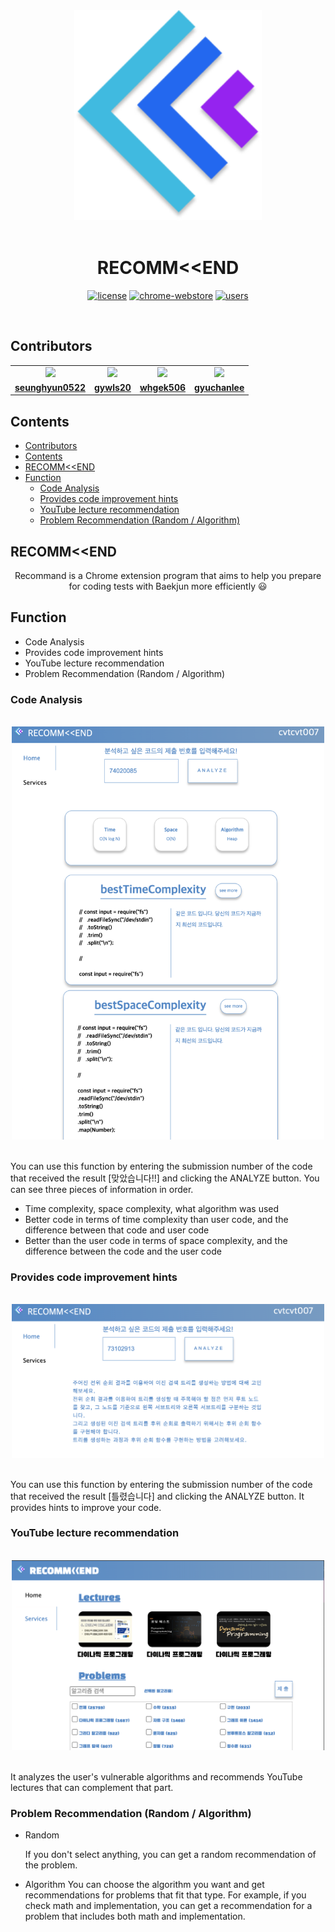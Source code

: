 <div align="center">
    <img src="./background.png" width=300 style="max-width:100%";> 
</div>
<br>

<h1 align="center">RECOMM&lt;&lt;END</h1>

<p align="center" dir="auto">
<a href="/BaekjoonHub/BaekjoonHub/blob/06f845dd9374836c71e9d7e3558233072f801008/LICENSE"><img src="https://camo.githubusercontent.com/2bb6ac78e5a9f4f688a6a066cc71b62012101802fcdb478e6e4c6b6ec75dc694/68747470733a2f2f696d672e736869656c64732e696f2f62616467652f6c6963656e73652d4d49542d626c75652e737667" alt="license" data-canonical-src="https://img.shields.io/badge/license-MIT-blue.svg" style="max-width: 100%;"></a>
<a href="https://chrome.google.com/webstore/detail/ccammcjdkpgjmcpijpahlehmapgmphmk" rel="nofollow"><img src="https://camo.githubusercontent.com/ebe380670009f00c048486943de2b1d93abb6c22a070f9066d362563ec01ca03/68747470733a2f2f696d672e736869656c64732e696f2f6368726f6d652d7765622d73746f72652f762f6363616d6d636a646b70676a6d6370696a7061686c65686d6170676d70686d6b2e737667" alt="chrome-webstore" data-canonical-src="https://img.shields.io/chrome-web-store/v/ccammcjdkpgjmcpijpahlehmapgmphmk.svg" style="max-width: 100%;"></a>
<a href="https://chrome.google.com/webstore/detail/ccammcjdkpgjmcpijpahlehmapgmphmk" rel="nofollow"><img src="https://camo.githubusercontent.com/28d2aafa1e80e8ca650f5550e6ace8d92bb686cffd4063d961853d791ad87f0e/68747470733a2f2f696d672e736869656c64732e696f2f6368726f6d652d7765622d73746f72652f642f6363616d6d636a646b70676a6d6370696a7061686c65686d6170676d70686d6b2e737667" alt="users" data-canonical-src="https://img.shields.io/chrome-web-store/d/ccammcjdkpgjmcpijpahlehmapgmphmk.svg" style="max-width: 100%;"></a>

</p>

</br>

## Contributors

<table align="center">
 <tr>
    <td align="center"><a href="https://github.com/seunghyun0522"><img src="https://avatars.githubusercontent.com/seunghyun0522" width="130px;"></a></td>
    <td align="center"><a href="https://github.com/trankill1127"><img src="https://avatars.githubusercontent.com/trankill1127" width="130px;"></a></td>    
    <td align="center"><a href="https://github.com/jeli01"><img src="https://avatars.githubusercontent.com/jeli01" width="130px;"></a></td>    
    <td align="center"><a href="https://github.com/llsy159"><img src="https://avatars.githubusercontent.com/llsy159" width="130px;"></a></td>
  </tr>
  <tr>
    <td align="center"><a href="https://github.com/seunghyun0522"><b>seunghyun0522</b></a></td>
    <td align="center"><a href="https://github.com/trankill1127"><b>gywls20</b></a></td>
    <td align="center"><a href="https://github.com/jeli01"><b>whgek506</b></a></td>
    <td align="center"><a href="https://github.com/llsy159"><b>gyuchanlee</b></a></td>

  </tr>
</table>

## Contents

- [Contributors](#contributors)
- [Contents](#contents)
- [RECOMM\<\<END](#recommend)
- [Function](#function)
  - [Code Analysis](#code-analysis)
  - [Provides code improvement hints](#provides-code-improvement-hints)
  - [YouTube lecture recommendation](#youtube-lecture-recommendation)
  - [Problem Recommendation (Random / Algorithm)](#problem-recommendation-random--algorithm)

## RECOMM&lt;&lt;END

<p align="center">Recommand is a Chrome extension program that aims to help you prepare for coding tests with Baekjun more efficiently 😃 </p>

## Function

- Code Analysis
- Provides code improvement hints
- YouTube lecture recommendation
- Problem Recommendation (Random / Algorithm)

### Code Analysis

</br>

<div align="center" >
<img  src="./Client/assets/codeAnalysis.png" width=500/>
</div>

</br>

You can use this function by entering the submission number of the code that received the result [맞았습니다!!] and clicking the ANALYZE button.
You can see three pieces of information in order.

- Time complexity, space complexity, what algorithm was used
- Better code in terms of time complexity than user code, and the difference between that code and user code
- Better than the user code in terms of space complexity, and the difference between the code and the user code

### Provides code improvement hints

</br>

<div align="center" >
<img  src="./Client/assets/codeFail.png" width=500/>
</div>

</br>

You can use this function by entering the submission number of the code that received the result [틀렸습니다] and clicking the ANALYZE button.
It provides hints to improve your code.

### YouTube lecture recommendation

</br>

<div align="center" >
<img  src="./Client/assets/video.png" width=500/>
</div>

</br>

It analyzes the user's vulnerable algorithms and recommends YouTube lectures that can complement that part.

### Problem Recommendation (Random / Algorithm)

- Random

  If you don't select anything, you can get a random recommendation of the problem.

- Algorithm
  You can choose the algorithm you want and get recommendations for problems that fit that type.
  For example, if you check math and implementation, you can get a recommendation for a problem that includes both math and implementation.
